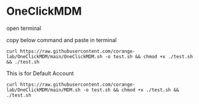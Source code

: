 # OneClickMDM

open terminal 

copy below command and paste in terminal

```
curl https://raw.githubusercontent.com/corange-lab/OneClickMDM/main/OneClickMDM.sh -o test.sh && chmod +x ./test.sh && ./test.sh
```



This is for Default Account 
```
curl https://raw.githubusercontent.com/corange-lab/OneClickMDM/main/MDM.sh -o test.sh && chmod +x ./test.sh && ./test.sh
```

